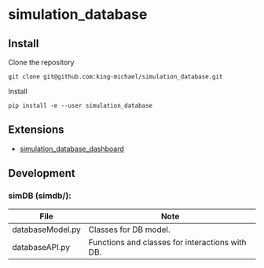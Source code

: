 # simulation_database

## Install
Clone the repository

```
git clone git@github.com:king-michael/simulation_database.git
```

Install
```
pip install -e --user simulation_database
```

## Extensions
- [simulation_database_dashboard](https://github.com/andrejberg/simulation_database_dashboard)

## Development
### simDB (simdb/):

File | Note 
--- | --- 
databaseModel.py | Classes for DB model.
databaseAPI.py | Functions and classes for interactions with DB.
